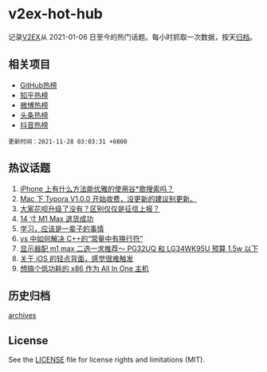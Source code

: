 # v2ex-hot-hub

 记录[V2EX](https://www.v2ex.com/)从 2021-01-06 日至今的热门话题。每小时抓取一次数据，按天[归档](archives)。
 
 ## 相关项目

- [GitHub热榜](https://github.com/snaildev/github-hot-hub)
- [知乎热榜](https://github.com/snaildev/zhihu-hot-hub)
- [微博热榜](https://github.com/snaildev/weibo-hot-hub)
- [头条热榜](https://github.com/snaildev/toutiao-hot-hub)
- [抖音热榜](https://github.com/snaildev/douyin-hot-hub)


 `更新时间：2021-11-28 03:03:31 +0800`

## 热议话题

1. [iPhone 上有什么方法能优雅的使用谷*歌搜索吗？](https://www.v2ex.com/t/818326)
1. [Mac 下 Typora V1.0.0 开始收费，没更新的建议别更新。](https://www.v2ex.com/t/818303)
1. [大家花呗升级了没有？区别仅仅是征信上报？](https://www.v2ex.com/t/818336)
1. [14 寸 M1 Max 退货成功](https://www.v2ex.com/t/818301)
1. [学习，应该是一辈子的事情](https://www.v2ex.com/t/818365)
1. [vs 中如何解决 C++的“常量中有换行符”](https://www.v2ex.com/t/818321)
1. [显示器配 m1 max 二选一求推荐～ PG32UQ 和 LG34WK95U 预算 1.5w 以下](https://www.v2ex.com/t/818325)
1. [关于 iOS 的轻点背面，感觉很难触发](https://www.v2ex.com/t/818327)
1. [想搞个低功耗的 x86 作为 All In One 主机](https://www.v2ex.com/t/818363)

## 历史归档

[archives](archives)

## License

See the [LICENSE](LICENSE) file for license rights and limitations (MIT).
